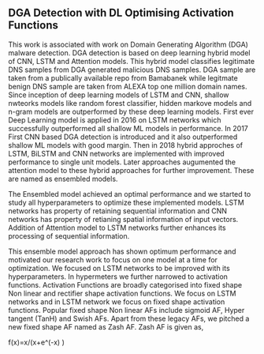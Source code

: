 ## DGA Detection with DL Optimising Activation Functions
This work is associated with work on Domain Generating Algorithm (DGA) malware detection. DGA detection is based on deep learning hybrid model of CNN, LSTM and Attention models. This hybrid model classifies legitimate DNS samples from DGA generated malicious DNS samples. DGA sample are taken from a publically available repo from Bamabanek while legitmate benign DNS sample are taken from ALEXA top one million domain names. 
Since inception of deep learning models of LSTM and CNN, shallow nwteorks models like random forest classifier, hidden markove models and n-gram models are outperformed by these deep learning models.
First ever Deep Learning model is applied in 2016 on LSTM networks which successfully outperformed all shallow ML models in performance.
In 2017 First CNN based DGA detection is introduced and it also outperformed shallow ML models with good margin.
Then in 2018 hybrid approches of LSTM, BiLSTM and CNN networks are implemented with improved performance to single unit models. Later approaches augumented the attention model to these hybrid approaches for further improvement. These are named as ensembled models.

The Ensembled model achieved an optimal performance and we started to study all hyperparameters to optimize these implemented models. LSTM networks has property of retaining sequential information and CNN networks has property of retianing spatial information of input vectors. Addition of Attention model to LSTM networks further enhances its processing of sequential information.

This ensemble model approach has shown optimum performance and motivated our research work to focus on one model at a time for optimization. We focused on LSTM networks to be improved with its hyperparameters. In hypermeters we further narrowed to activation functions. Activation Functions are broadly categorised into fixed shape Non linear and rectifier shape activation functions. 
We focus on LSTM networks and in LSTM network we focus on fixed shape activation functions. Popular fixed shape Non linear AFs include sigmoid AF, Hyper tangent (TanH) and Swish AFs. Apart from these legacy AFs, we pitched a new fixed shape AF named as Zash AF.  Zash AF is given as,

f(x)=x/(x+e^(-x) )
